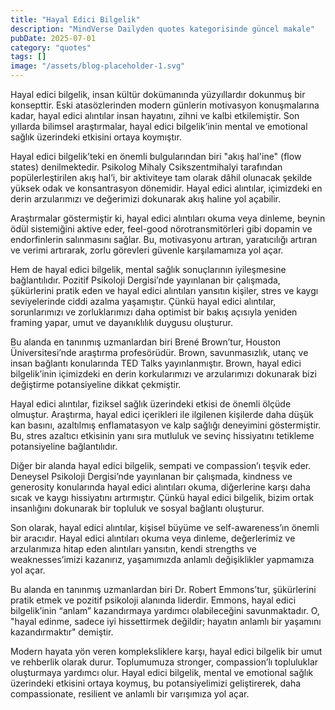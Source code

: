 ```yaml
---
title: "Hayal Edici Bilgelik"
description: "MindVerse Dailyden quotes kategorisinde güncel makale"
pubDate: 2025-07-01
category: "quotes"
tags: []
image: "/assets/blog-placeholder-1.svg"
---
```


Hayal edici bilgelik, insan kültür dokümanında yüzyıllardır dokunmuş bir konsepttir. Eski atasözlerinden modern günlerin motivasyon konuşmalarına kadar, hayal edici alıntılar insan hayatını, zihni ve kalbi etkilemiştir. Son yıllarda bilimsel araştırmalar, hayal edici bilgelik’inin mental ve emotional sağlık üzerindeki etkisini ortaya koymıştır.

Hayal edici bilgelik’teki en önemli bulgularından biri "akış hal'ine" (flow states) denilmektedir. Psikolog Mihaly Csikszentmihalyi tarafından popülerleştirilen akış hal’i, bir aktiviteye tam olarak dâhil olunacak şekilde yüksek odak ve konsantrasyon dönemidir. Hayal edici alıntılar, içimizdeki en derin arzularımızı ve değerimizi dokunarak akış haline yol açabilir.

Araştırmalar göstermiştir ki, hayal edici alıntıları okuma veya dinleme, beynin ödül sistemiğini aktive eder, feel-good nörotransmitörleri gibi dopamin ve endorfinlerin salınmasını sağlar. Bu, motivasyonu artıran, yaratıcılığı artıran ve verimi artırarak, zorlu görevleri güvenle karşılamamıza yol açar.

Hem de hayal edici bilgelik, mental sağlık sonuçlarının iyileşmesine bağlantılıdır. Pozitif Psikoloji Dergisi’nde yayınlanan bir çalışmada, şükürlerini pratik eden ve hayal edici alıntıları yansıtın kişiler, stres ve kaygı seviyelerinde ciddi azalma yaşamıştır. Çünkü hayal edici alıntılar, sorunlarımızı ve zorluklarımızı daha optimist bir bakış açısıyla yeniden framing yapar, umut ve dayanıklılık duygusu oluşturur.

Bu alanda en tanınmış uzmanlardan biri Brené Brown’tur, Houston Üniversitesi’nde araştırma profesörüdür. Brown, savunmasızlık, utanç ve insan bağlantı konularında TED Talks yayınlanmıştır. Brown, hayal edici bilgelik’inin içimizdeki en derin korkularımızı ve arzularımızı dokunarak bizi değiştirme potansiyeline dikkat çekmiştir.

Hayal edici alıntılar, fiziksel sağlık üzerindeki etkisi de önemli ölçüde olmuştur. Araştırma, hayal edici içerikleri ile ilgilenen kişilerde daha düşük kan basını, azaltılmış enflamatasyon ve kalp sağlığı deneyimini göstermiştir. Bu, stres azaltıcı etkisinin yanı sıra mutluluk ve sevinç hissiyatını tetikleme potansiyeline bağlantılıdır.

Diğer bir alanda hayal edici bilgelik, sempati ve compassion’ı teşvik eder. Deneysel Psikoloji Dergisi’nde yayınlanan bir çalışmada, kindness ve generosity konularında hayal edici alıntıları okuma, diğerlerine karşı daha sıcak ve kaygı hissiyatını artırmıştır. Çünkü hayal edici bilgelik, bizim ortak insanlığını dokunarak bir topluluk ve sosyal bağlantı oluşturur.

Son olarak, hayal edici alıntılar, kişisel büyüme ve self-awareness’ın önemli bir aracıdır. Hayal edici alıntıları okuma veya dinleme, değerlerimiz ve arzularımıza hitap eden alıntıları yansıtın, kendi strengths ve weaknesses’imizi kazanırız, yaşamımızda anlamlı değişiklikler yapmamıza yol açar.

Bu alanda en tanınmış uzmanlardan biri Dr. Robert Emmons’tur, şükürlerini pratik etmek ve pozitif psikoloji alanında liderdir. Emmons, hayal edici bilgelik’inin “anlam” kazandırmaya yardımcı olabileceğini savunmaktadır. O, "hayal edinme, sadece iyi hissettirmek değildir; hayatın anlamlı bir yaşamını kazandırmaktır" demiştir.

Modern hayata yön veren kompleksliklere karşı, hayal edici bilgelik bir umut ve rehberlik olarak durur. Toplumumuza stronger, compassion’lı topluluklar oluşturmaya yardımcı olur. Hayal edici bilgelik, mental ve emotional sağlık üzerindeki etkisini ortaya koymuş, bu potansiyelimizi geliştirerek, daha compassionate, resilient ve anlamlı bir varışımıza yol açar.